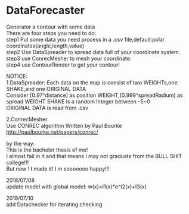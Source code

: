 # DataForecaster
Generator a contour with some data      
There are four steps you need to do:      
step1 Put some data you need process in a .csv file,default:polar coordinates(angle,length,value)     
step2 Use DataSpreader to spread data full of your coordinate system.       
step3 use ConrecMesher to mesh your coordinate.           
step4 use ContourRender to get your contour!      

NOTICE:               
1.DataSpreader: 
Each data on the map is consist of two WEIGHTs,one SHAKE,and one ORIGINAL DATA  
Consider [0.97^distance] as position WEIGHT,[0.999^spreadRadium] as spread WEIGHT 
SHAKE is a random Integer between -5~0  
ORIGINAL DATA is read from .csv 

2.ConrecMesher  
Use CONREC algorithm Written by Paul Bourke 
http://paulbourke.net/papers/conrec/  


by the way:           
This is the bachelor thesis of me!            
I almost fail in it and that means I may not graduate from the BULL SHIT college!!!         
But now ! I made it! I m sooooooo happy!!!        

2018/07/08  
update model with global model: w(x)=I1(x)*e^I2(x)+I3(x)

2018/07/10  
add Datachecker for iterating checking
